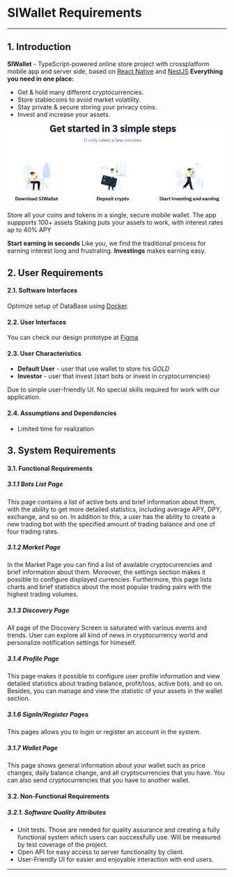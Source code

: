 # SIWallet Requirements
---
## 1. Introduction
**SIWallet** - TypeScript-powered online store project with crossplatform mobile app and server side, based on [React Native](https://reactnative.dev/docs/) and [NestJS](https://docs.nestjs.com/)
**Everything you need in one place:**
* Get & hold many different cryptocurrencies.
* Store stablecoins to avoid market volatility.
* Stay private & secure storing your privacy coins.
* Invest and increase your assets.

![](images/steps.png)

Store all your coins and tokens in a single, secure mobile wallet. The app suppports 100+ assets
Staking puts your assets to work, with interest rates ap to 40% APY

**Start earning in seconds**
Like you, we find the traditional process for earning interest long and frustrating. **Investings** makes earning easy.

## 2. User Requirements
#### 2.1. Software Interfaces
Optimize setup of DataBase using [Docker](https://www.docker.com/).
#### 2.2. User Interfaces
You can check our design prototype at [Figma](https://www.figma.com/file/wMbUbB2b3GQln0crBhWyws/Crypto-Bot-Manager?node-id=0%3A1)
#### 2.3. User Characteristics
* **Default User** - user that use wallet to store his _GOLD_
* **Investor** - user that invest (start bots or invest in cryptocurrencies)

Due to simple user-friendly UI. No special skills required for work with our application. 
#### 2.4. Assumptions and Dependencies
* Limited time for realization



## 3. System Requirements
#### 3.1. Functional Requirements
##### 3.1.1 Bots List Page

This page contains a list of active bots and brief information about them, with the ability to get more detailed statistics, including average APY, DPY, exchange, and so on. In addition to this, a user has the ability to create a new trading bot with the specified amount of trading balance and one of four trading rates.

##### 3.1.2 Market Page

In the Market Page you can find a list of available cryptocurrencies and brief information about them. Moreover, the settings section makes it possible to configure displayed currencies. Furthermore, this page lists charts and brief statistics about the most popular trading pairs with the highest trading volumes.

##### 3.1.3 Discovery Page

All page of the Discovery Screen is saturated with various events and trends. User can explore all kind of news in cryptocurrency world and personalize notification settings for himeself.

##### 3.1.4 Profile Page

This page makes it possible to configure user profile information and view detailed statistics about trading balance, profit/loss, active bots, and so on. Besides, you can manage and view the statistic of your assets in the wallet section.

##### 3.1.6 SignIn/Register Pages
This pages allows you to login or register an account in the system.

##### 3.1.7 Wallet Page
This page shows general information about your wallet such as price changes, daily balance change, and all cryptocurrencies that you have. You can also send cryptocurrencies that you have to another wallet.

#### 3.2. Non-Functional Requirements
##### 3.2.1. Software Quality Attributes
* Unit tests. Those are needed for quality assurance and creating a fully functional system which users can successfully use. Will be measured by test coverage of the project.
* Open API for easy access to server functionality by client.
* User-Friendly UI for easier and enjoyable interaction with end users.
---